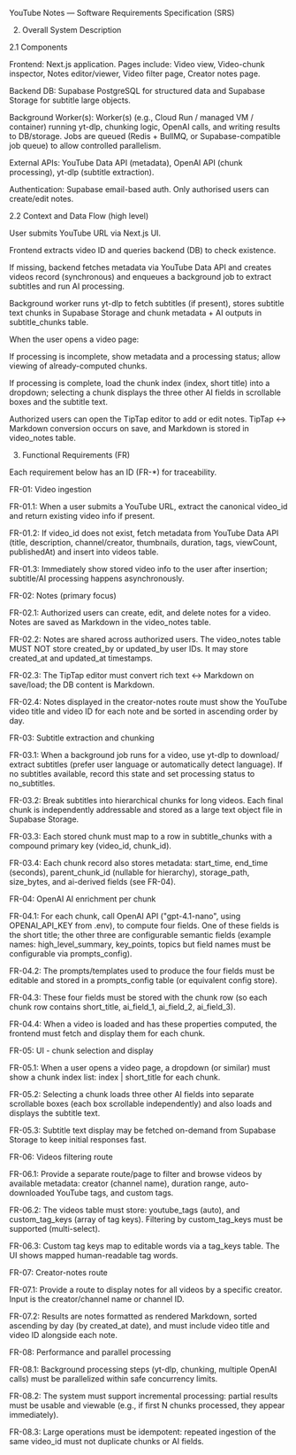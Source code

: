 YouTube Notes — Software Requirements Specification (SRS)

2. Overall System Description

2.1 Components

Frontend: Next.js application. Pages include: Video view, Video-chunk inspector, Notes editor/viewer, Video filter page, Creator notes page.

Backend DB: Supabase PostgreSQL for structured data and Supabase Storage for subtitle large objects.

Background Worker(s): Worker(s) (e.g., Cloud Run / managed VM / container) running yt-dlp, chunking logic, OpenAI calls, and writing results to DB/storage. Jobs are queued (Redis + BullMQ, or Supabase-compatible job queue) to allow controlled parallelism.

External APIs: YouTube Data API (metadata), OpenAI API (chunk processing), yt-dlp (subtitle extraction).

Authentication: Supabase email-based auth. Only authorised users can create/edit notes.

2.2 Context and Data Flow (high level)

User submits YouTube URL via Next.js UI.

Frontend extracts video ID and queries backend (DB) to check existence.

If missing, backend fetches metadata via YouTube Data API and creates videos record (synchronous) and enqueues a background job to extract subtitles and run AI processing.

Background worker runs yt-dlp to fetch subtitles (if present), stores subtitle text chunks in Supabase Storage and chunk metadata + AI outputs in subtitle_chunks table.

When the user opens a video page:

If processing is incomplete, show metadata and a processing status; allow viewing of already-computed chunks.

If processing is complete, load the chunk index (index, short title) into a dropdown; selecting a chunk displays the three other AI fields in scrollable boxes and the subtitle text.

Authorized users can open the TipTap editor to add or edit notes. TipTap <-> Markdown conversion occurs on save, and Markdown is stored in video_notes table.

3. Functional Requirements (FR)

Each requirement below has an ID (FR-*) for traceability.

FR-01: Video ingestion

FR-01.1: When a user submits a YouTube URL, extract the canonical video_id and return existing video info if present.

FR-01.2: If video_id does not exist, fetch metadata from YouTube Data API (title, description, channel/creator, thumbnails, duration, tags, viewCount, publishedAt) and insert into videos table.

FR-01.3: Immediately show stored video info to the user after insertion; subtitle/AI processing happens asynchronously.

FR-02: Notes (primary focus)

FR-02.1: Authorized users can create, edit, and delete notes for a video. Notes are saved as Markdown in the video_notes table.

FR-02.2: Notes are shared across authorized users. The video_notes table MUST NOT store created_by or updated_by user IDs. It may store created_at and updated_at timestamps.

FR-02.3: The TipTap editor must convert rich text <-> Markdown on save/load; the DB content is Markdown.

FR-02.4: Notes displayed in the creator-notes route must show the YouTube video title and video ID for each note and be sorted in ascending order by day.

FR-03: Subtitle extraction and chunking

FR-03.1: When a background job runs for a video, use yt-dlp to download/ extract subtitles (prefer user language or automatically detect language). If no subtitles available, record this state and set processing status to no_subtitles.

FR-03.2: Break subtitles into hierarchical chunks for long videos. Each final chunk is independently addressable and stored as a large text object file in Supabase Storage.

FR-03.3: Each stored chunk must map to a row in subtitle_chunks with a compound primary key (video_id, chunk_id).

FR-03.4: Each chunk record also stores metadata: start_time, end_time (seconds), parent_chunk_id (nullable for hierarchy), storage_path, size_bytes, and ai-derived fields (see FR-04).

FR-04: OpenAI AI enrichment per chunk

FR-04.1: For each chunk, call OpenAI API ("gpt-4.1-nano", using OPENAI_API_KEY from .env), to compute four fields. One of these fields is the short title; the other three are configurable semantic fields (example names: high_level_summary, key_points, topics but field names must be configurable via prompts_config).

FR-04.2: The prompts/templates used to produce the four fields must be editable and stored in a prompts_config table (or equivalent config store).

FR-04.3: These four fields must be stored with the chunk row (so each chunk row contains short_title, ai_field_1, ai_field_2, ai_field_3).

FR-04.4: When a video is loaded and has these properties computed, the frontend must fetch and display them for each chunk.

FR-05: UI - chunk selection and display

FR-05.1: When a user opens a video page, a dropdown (or similar) must show a chunk index list: index | short_title for each chunk.

FR-05.2: Selecting a chunk loads three other AI fields into separate scrollable boxes (each box scrollable independently) and also loads and displays the subtitle text.

FR-05.3: Subtitle text display may be fetched on-demand from Supabase Storage to keep initial responses fast.

FR-06: Videos filtering route

FR-06.1: Provide a separate route/page to filter and browse videos by available metadata: creator (channel name), duration range, auto-downloaded YouTube tags, and custom tags.

FR-06.2: The videos table must store: youtube_tags (auto), and custom_tag_keys (array of tag keys). Filtering by custom_tag_keys must be supported (multi-select).

FR-06.3: Custom tag keys map to editable words via a tag_keys table. The UI shows mapped human-readable tag words.

FR-07: Creator-notes route

FR-07.1: Provide a route to display notes for all videos by a specific creator. Input is the creator/channel name or channel ID.

FR-07.2: Results are notes formatted as rendered Markdown, sorted ascending by day (by created_at date), and must include video title and video ID alongside each note.

FR-08: Performance and parallel processing

FR-08.1: Background processing steps (yt-dlp, chunking, multiple OpenAI calls) must be parallelized within safe concurrency limits.

FR-08.2: The system must support incremental processing: partial results must be usable and viewable (e.g., if first N chunks processed, they appear immediately).

FR-08.3: Large operations must be idempotent: repeated ingestion of the same video_id must not duplicate chunks or AI fields.